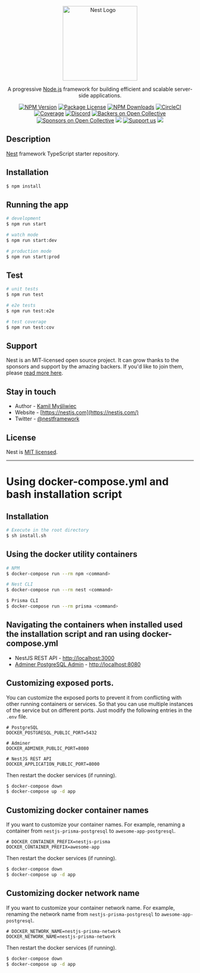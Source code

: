 <p align="center">
  <a href="http://nestjs.com/" target="blank"><img src="https://nestjs.com/img/logo-small.svg" width="200" alt="Nest Logo" /></a>
</p>

[circleci-image]: https://img.shields.io/circleci/build/github/nestjs/nest/master?token=abc123def456
[circleci-url]: https://circleci.com/gh/nestjs/nest

  <p align="center">A progressive <a href="http://nodejs.org" target="_blank">Node.js</a> framework for building efficient and scalable server-side applications.</p>
    <p align="center">
<a href="https://www.npmjs.com/~nestjscore" target="_blank"><img src="https://img.shields.io/npm/v/@nestjs/core.svg" alt="NPM Version" /></a>
<a href="https://www.npmjs.com/~nestjscore" target="_blank"><img src="https://img.shields.io/npm/l/@nestjs/core.svg" alt="Package License" /></a>
<a href="https://www.npmjs.com/~nestjscore" target="_blank"><img src="https://img.shields.io/npm/dm/@nestjs/common.svg" alt="NPM Downloads" /></a>
<a href="https://circleci.com/gh/nestjs/nest" target="_blank"><img src="https://img.shields.io/circleci/build/github/nestjs/nest/master" alt="CircleCI" /></a>
<a href="https://coveralls.io/github/nestjs/nest?branch=master" target="_blank"><img src="https://coveralls.io/repos/github/nestjs/nest/badge.svg?branch=master#9" alt="Coverage" /></a>
<a href="https://discord.gg/G7Qnnhy" target="_blank"><img src="https://img.shields.io/badge/discord-online-brightgreen.svg" alt="Discord"/></a>
<a href="https://opencollective.com/nest#backer" target="_blank"><img src="https://opencollective.com/nest/backers/badge.svg" alt="Backers on Open Collective" /></a>
<a href="https://opencollective.com/nest#sponsor" target="_blank"><img src="https://opencollective.com/nest/sponsors/badge.svg" alt="Sponsors on Open Collective" /></a>
  <a href="https://paypal.me/kamilmysliwiec" target="_blank"><img src="https://img.shields.io/badge/Donate-PayPal-ff3f59.svg"/></a>
    <a href="https://opencollective.com/nest#sponsor"  target="_blank"><img src="https://img.shields.io/badge/Support%20us-Open%20Collective-41B883.svg" alt="Support us"></a>
  <a href="https://twitter.com/nestframework" target="_blank"><img src="https://img.shields.io/twitter/follow/nestframework.svg?style=social&label=Follow"></a>
</p>
  <!--[![Backers on Open Collective](https://opencollective.com/nest/backers/badge.svg)](https://opencollective.com/nest#backer)
  [![Sponsors on Open Collective](https://opencollective.com/nest/sponsors/badge.svg)](https://opencollective.com/nest#sponsor)-->

## Description

[Nest](https://github.com/nestjs/nest) framework TypeScript starter repository.

## Installation

```bash
$ npm install
```

## Running the app

```bash
# development
$ npm run start

# watch mode
$ npm run start:dev

# production mode
$ npm run start:prod
```

## Test

```bash
# unit tests
$ npm run test

# e2e tests
$ npm run test:e2e

# test coverage
$ npm run test:cov
```

## Support

Nest is an MIT-licensed open source project. It can grow thanks to the sponsors and support by the amazing backers. If you'd like to join them, please [read more here](https://docs.nestjs.com/support).

## Stay in touch

- Author - [Kamil Myśliwiec](https://kamilmysliwiec.com)
- Website - [https://nestjs.com](https://nestjs.com/)
- Twitter - [@nestframework](https://twitter.com/nestframework)

## License

Nest is [MIT licensed](LICENSE).

---
# Using docker-compose.yml and bash installation script

## Installation
```bash
# Execute in the root directory
$ sh install.sh
```

## Using the docker utility containers
```bash
# NPM
$ docker-compose run --rm npm <command>

# Nest CLI
$ docker-compose run --rm nest <command>

$ Prisma CLI
$ docker-compose run --rm prisma <command>
```

## Navigating the containers when installed used the installation script and ran using docker-compose.yml
- NestJS REST API - [http://localhost:3000](http://localhost:3000)
- [Adminer PostgreSQL Admin](https://www.adminer.org) - [http://localhost:8080](http://localhost:8080)

## Customizing exposed ports.
You can customize the exposed ports to prevent it from conflicting with other running containers or services. 
So that you can use multiple instances of the service but on different ports. 
Just modify the following entries in the `.env` file.

```dotenv
# PostgreSQL
DOCKER_POSTGRESQL_PUBLIC_PORT=5432

# Adminer
DOCKER_ADMINER_PUBLIC_PORT=8080

# NestJS REST API
DOCKER_APPLICATION_PUBLIC_PORT=8000
```
Then restart the docker services (if running).
```bash
$ docker-compose down
$ docker-compose up -d app
```

## Customizing docker container names
If you want to customize your container names. For example, renaming a container
from `nestjs-prisma-postgresql` to `awesome-app-postgresql`.
```dotenv
# DOCKER_CONTAINER_PREFIX=nestjs-prisma
DOCKER_CONTAINER_PREFIX=awesome-app
```
Then restart the docker services (if running).
```bash
$ docker-compose down
$ docker-compose up -d app
```

## Customizing docker network name
If you want to customize your container network name. For example, renaming the network 
name from `nestjs-prisma-postgresql` to `awesome-app-postgresql`.
```dotenv
# DOCKER_NETWORK_NAME=nestjs-prisma-network
DOCKER_NETWORK_NAME=nestjs-prisma-network
```
Then restart the docker services (if running).
```bash
$ docker-compose down
$ docker-compose up -d app
```